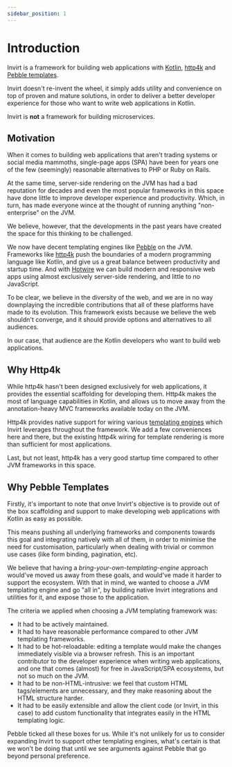 ```yaml
---
sidebar_position: 1
---
```


# Introduction
Invirt is a framework for building web applications with [Kotlin](https://kotlinlang.org/), [http4k](https://www.http4k.org/)
and [Pebble templates](https://pebbletemplates.io/).

Invirt doesn't re-invent the wheel, it simply adds utility and convenience
on top of proven and mature solutions, in order to deliver a better developer experience
for those who want to write web applications in Kotlin.

Invirt is **not** a framework for building microservices.

## Motivation
When it comes to building web applications that aren't trading systems or social media mammoths,
single-page apps (SPA) have been for years one of the few (seemingly) reasonable alternatives
to PHP or Ruby on Rails.

At the same time, server-side rendering on the JVM has had a bad reputation for decades and even the most
popular frameworks in this space have done little to improve developer experience and productivity.
Which, in turn, has made everyone wince at the thought of running anything "non-enterprise" on the JVM.

We believe, however, that the developments in the past years have created the space for
this thinking to be challenged.

We now have decent templating engines like [Pebble](https://pebbletemplates.io/) on the JVM. Frameworks like [http4k](https://www.http4k.org/) push the
boundaries of a modern programming language like Kotlin, and give us a great balance
between productivity and startup time. And with [Hotwire](https://hotwired.dev/)
we can build modern and responsive web apps using almost exclusively server-side rendering, and little
to no JavaScript.

To be clear, we believe in the diversity of the web, and we are in no way downplaying the incredible
contributions that all of these platforms have made to its evolution.
This framework exists because we believe the web shouldn't converge, and it should provide options and
alternatives to all audiences.

In our case, that audience are the Kotlin developers who want to build web applications.

## Why Http4k
While http4k hasn't been designed exclusively for web applications, it provides
the essential scaffolding for developing them. Http4k makes the most of language capabilities
in Kotlin, and allows us to move away from the annotation-heavy MVC frameworks available
today on the JVM.

Http4k provides native support for wiring various [templating engines](https://www.http4k.org/guide/reference/templating/)
which Invirt leverages throughout the framework. We add a few conveniences here and there,
but the existing http4k wiring for template rendering is more than sufficient for most applications.

Last, but not least, http4k has a very good startup time compared to other JVM frameworks
in this space.

## Why Pebble Templates
Firstly, it's important to note that onve Invirt's objective is to provide out of the box
scaffolding and support to make developing web applications with Kotlin as easy as possible.

This means pushing all underlying frameworks and components towards this goal and integrating
natively with all of them, in order to minimise the need for customisation, particularly when dealing
with trivial or common use cases (like form binding, pagination, etc).

We believe that having a _bring-your-own-templating-engine_ approach would've moved us away from these
goals, and would've made it harder to support the ecosystem. With that in mind, we wanted to choose a
JVM templating engine and go "all in", by building native Invirt integrations and utilities for it,
and expose those to the application.

The criteria we applied when choosing a JVM templating framework was:
 * It had to be actively maintained.
 * It had to have reasonable performance compared to other JVM templating frameworks.
 * It had to be hot-reloadable: editing a template would make the changes immediately visible via a browser refresh.
  This is an important contributor to the developer experience when writing web applications, and one that comes (almost)
  for free in JavaScript/SPA ecosystems, but not so much on the JVM.
 * It had to be non-HTML-intrusive: we feel that custom HTML tags/elements are unnecessary, and they make reasoning about
the HTML structure harder.
 * It had to be easily extensible and allow the client code (or Invirt, in this case) to add custom functionality
that integrates easily in the HTML templating logic.

Pebble ticked all these boxes for us. While it's not unlikely for us to consider expanding Invirt to support
other templating engines, what's certain is that we won't be doing that until we see arguments against Pebble that
go beyond personal preference.
